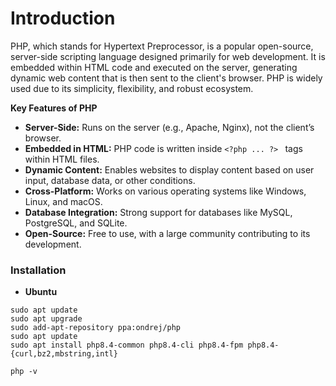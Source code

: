 # Introduction

PHP, which stands for Hypertext Preprocessor, is a popular open-source, server-side scripting language designed primarily for web development. It is embedded within HTML code and executed on the server, generating dynamic web content that is then sent to the client's browser. PHP is widely used due to its simplicity, flexibility, and robust ecosystem.

**Key Features of PHP**
- **Server-Side:** Runs on the server (e.g., Apache, Nginx), not the client’s browser.
-   **Embedded in HTML:** PHP code is written inside ```<?php ... ?> ``` tags within HTML files.
- **Dynamic Content:** Enables websites to display content based on user input, database data, or other conditions.
- **Cross-Platform:** Works on various operating systems like Windows, Linux, and macOS.
- **Database Integration:** Strong support for databases like MySQL, PostgreSQL, and SQLite.
- **Open-Source:** Free to use, with a large community contributing to its development.

### Installation

- **Ubuntu**
```
sudo apt update
sudo apt upgrade
sudo add-apt-repository ppa:ondrej/php
sudo apt update
sudo apt install php8.4-common php8.4-cli php8.4-fpm php8.4-{curl,bz2,mbstring,intl}
```
```
php -v
```
